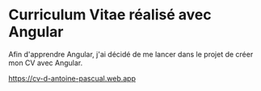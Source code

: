 # Curriculum Vitae réalisé avec Angular 

Afin d'apprendre Angular, j'ai décidé de me lancer dans le projet de créer mon CV avec Angular.

https://cv-d-antoine-pascual.web.app
